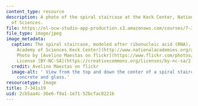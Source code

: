 ```yaml
---
content_type: resource
description: A photo of the spiral staircase at the Keck Center, National Academy
  of Sciences.
file: https://ol-ocw-studio-app-production.s3.amazonaws.com/courses/7-341-dnas-sister-does-all-the-work-the-central-roles-of-rna-in-gene-expression-spring-2019/2cb5aa4c36e6f9a11e7152bcfac8221b_7-341s19.jpg
file_type: image/jpeg
image_metadata:
  caption: The spiral staircase, modeled after ribonucleic acid (RNA), at the [National
    Academy of Sciences Keck Center](http://www.nationalacademies.org/about/contact/).
    Photo by [Avelino Maestas on flickr](https://www.flickr.com/photos/avelino_maestas/2448168900/in/photolist-4JkvjC-4JkvgN).
    License [BY-NC-SA](https://creativecommons.org/licenses/by-nc-sa/2.0/).
  credit: Avelino Maestas on flickr
  image-alt: ' View from the top and down the center of a spiral staircase, made of
    concrete and glass.'
resourcetype: Image
title: 7-341s19
uid: 2cb5aa4c-36e6-f9a1-1e71-52bcfac8221b
---
```

